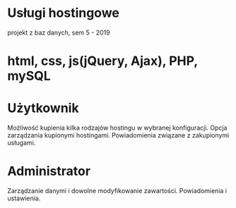# Usługi hostingowe  
projekt z baz danych, sem 5 - 2019
# html, css, js(jQuery, Ajax), PHP, mySQL  

# Użytkownik  
Możliwość kupienia kilka rodzajów hostingu w wybranej konfiguracji. Opcja zarządzania kupionymi hostingami. Powiadomienia związane z zakupionymi usługami. 

# Administrator
Zarządzanie danymi i dowolne modyfikowanie zawartości. Powiadomienia i ustawienia.
